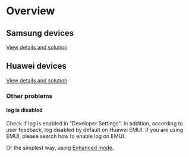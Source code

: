 # Overview

## Samsung devices

[View details and solution](./samsung.html)

## Huawei devices

[View details and solution](./huawei.html)

### Other problems

#### log is disabled

Check if log is enabled in "Developer Settings". In addition, according to user feedback, log disabled by default on Huawei EMUI. If you are using EMUI, please search how to enable log on EMUI.

Or the simplest way, using [Enhanced mode](./../enhanced_mode/).